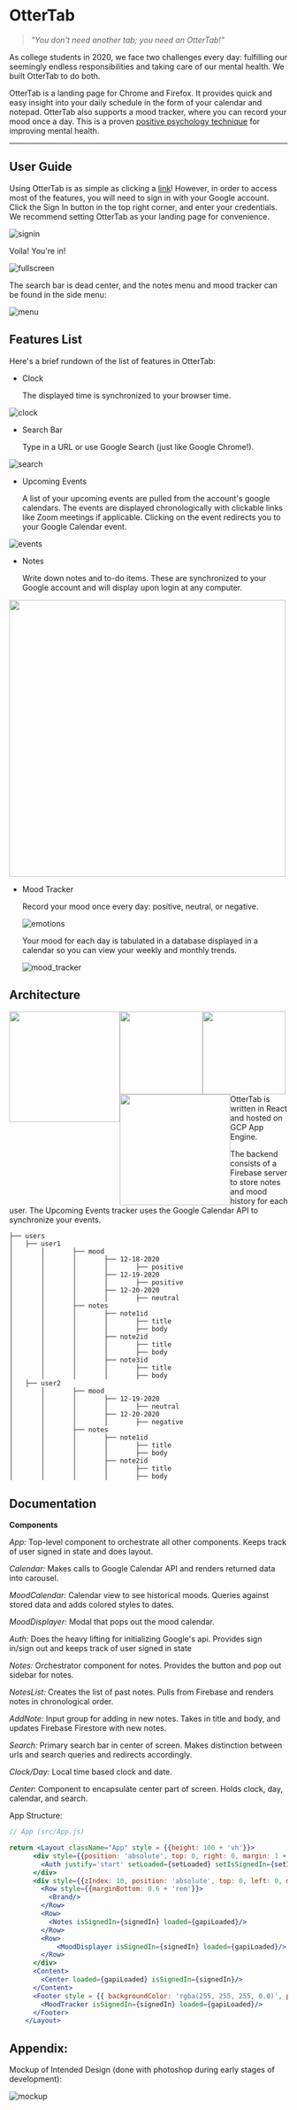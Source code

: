 # OtterTab

> *"You don't need another tab; you need an OtterTab!"*

As college students in 2020, we face two challenges every day: fulfilling our seemingly endless responsibilities and taking care of our mental health. We built OtterTab to do both.

OtterTab is a landing page for Chrome and Firefox. It provides quick and easy insight into your daily schedule in the form of your calendar and notepad. OtterTab also supports a mood tracker, where you can record your mood once a day. This is a proven [positive psychology technique](https://serenitymentalhealthcenters.com/3-reasons-to-track-your-mood/) for improving mental health.

---

## User Guide

Using OtterTab is as simple as clicking a [link](https://ottertest2.wm.r.appspot.com/)! However, in order to access most of the features, you will need to sign in with your Google account. Click the Sign In button in the top right corner, and enter your credentials. We recommend setting OtterTab as your landing page for convenience.

![signin](/ottertab/doc/signin.png)

Voila! You're in!

![fullscreen](/ottertab/doc/fullscreen.png)

The search bar is dead center, and the notes menu and mood tracker can be found in the side menu:

![menu](/ottertab/doc/menu.png)

## Features List

Here's a brief rundown of the list of features in OtterTab:

- Clock

    The displayed time is synchronized to your browser time.

![clock](/ottertab/doc/clock.png)

- Search Bar

    Type in a URL or use Google Search (just like Google Chrome!).

![search](/ottertab/doc/search.png)

- Upcoming Events

    A list of your upcoming events are pulled from the account's google calendars. The events are displayed chronologically with clickable links like Zoom meetings if applicable. Clicking on the event redirects you to your Google Calendar event.

![events](/ottertab/doc/events.png)

- Notes

    Write down notes and to-do items. These are synchronized to your Google account and will display upon login at any computer.

<img src="/ottertab/doc/notes.png" width="500">

- Mood Tracker

    Record your mood once every day: positive, neutral, or negative.

    ![emotions](/ottertab/doc/emotions.png)

    Your mood for each day is tabulated in a database displayed in a calendar so you can view your weekly and monthly trends.

    ![mood_tracker](/ottertab/doc/mood_tracker.png)

## Architecture

<div>
<img src="/ottertab/doc/firebase.png" height="200" style="float: left">

<img src="/ottertab/doc/react.png" height="150" style="float: left">

<img src="/ottertab/doc/calendar.png" height="150" style="float: left">

<img src="/ottertab/doc/cloud.png" height="200" style="float: left">
</div>

OtterTab is written in React and hosted on GCP App Engine.

The backend consists of a Firebase server to store notes and mood history for each user. The Upcoming Events tracker uses the Google Calendar API to synchronize your events.  

```
├── users
│   ├── user1
│		│		├── mood
│		│		│		├── 12-18-2020
│		│		│		│		├── positive
│		│		│		├── 12-19-2020
│		│		│		│		├── positive
│		│		│		├── 12-20-2020
│		│		│		│		├── neutral
│		│		├── notes
│		│		│		├── note1id
│		│		│		│		├── title
│		│		│		│		├── body
│		│		│		├── note2id
│		│		│		│		├── title
│		│		│		│		├── body
│		│		│		├── note3id
│		│		│		│		├── title
│		│		│		│		├── body
│   ├── user2
│		│		├── mood
│		│		│		├── 12-19-2020
│		│		│		│		├── neutral
│		│		│		├── 12-20-2020
│		│		│		│		├── negative
│		│		├── notes
│		│		│		├── note1id
│		│		│		│		├── title
│		│		│		│		├── body
│		│		│		├── note2id
│		│		│		│		├── title
│		│		│		│		├── body
```

## Documentation

**Components**

*App:* Top-level component to orchestrate all other components. Keeps track of user signed in state and does layout.

*Calendar:* Makes calls to Google Calendar API and renders returned data into carousel.

*MoodCalendar:* Calendar view to see historical moods. Queries against stored data and adds colored styles to dates.

*MoodDisplayer:* Modal that pops out the mood calendar.

*Auth:* Does the heavy lifting for initializing Google's api. Provides sign in/sign out and keeps track of user signed in state

*Notes:* Orchestrator component for notes. Provides the button and pop out sidebar for notes.

*NotesList:* Creates the list of past notes. Pulls from Firebase and renders notes in chronological order.

*AddNote:* Input group for adding in new notes. Takes in title and body, and updates Firebase Firestore with new notes.

*Search:* Primary search bar in center of screen. Makes distinction between urls and search queries and redirects accordingly. 

*Clock/Day:* Local time based clock and date.

*Center*: Component to encapsulate center part of screen. Holds clock, day, calendar, and search.

App Structure: 

```jsx
// App (src/App.js)

return <Layout className="App" style = {{height: 100 + 'vh'}}>
      <div style={{position: 'absolute', top: 0, right: 0, margin: 1 + 'rem'}}>
        <Auth justify='start' setLoaded={setLoaded} setIsSignedIn={setIsSignedIn}/>
      </div>
      <div style={{zIndex: 10, position: 'absolute', top: 0, left: 0, margin: 1 + 'rem'}}>
        <Row style={{marginBottom: 0.6 + 'rem'}}>
          <Brand/>
        </Row>
        <Row>
          <Notes isSignedIn={signedIn} loaded={gapiLoaded}/>
        </Row>
        <Row>
            <MoodDisplayer isSignedIn={signedIn} loaded={gapiLoaded}/>
        </Row>
      </div>
      <Content>
        <Center loaded={gapiLoaded} isSignedIn={signedIn}/>
      </Content>
      <Footer style = {{ backgroundColor: 'rgba(255, 255, 255, 0.0)', position: 'absolute', bottom: 0, width: 100 + '%' }}>
        <MoodTracker isSignedIn={signedIn} loaded={gapiLoaded}/>
      </Footer>
    </Layout>
```

## Appendix:

Mockup of Intended Design (done with photoshop during early stages of development):

![mockup](/ottertab/doc/mockup.png)
